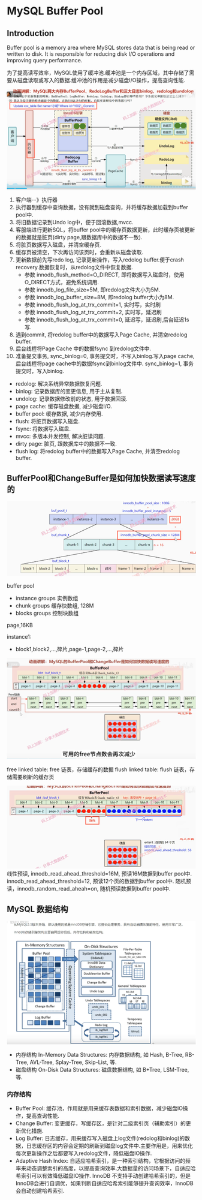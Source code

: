 # MySQL Buffer Pool

## Introduction

Buffer pool is a memory area where MySQL stores data that is being read or written to disk. It is responsible for reducing disk I/O operations and improving query performance.

为了提高读写效率，MySQL使用了缓冲池.缓冲池是一个内存区域，其中存储了需要从磁盘读取或写入的数据.缓冲池的作用是减少磁盘I/O操作，提高查询性能.

![buffer pool](assets/mysql-buffer-pool.png)

1. 客户端--》执行器
2. 执行器到缓存中查询数据，没有就到磁盘查询，并将缓存数据加载到buffer pool中.
3. 将旧数据记录到Undo log中，便于回滚数据,mvcc.
4. 客服端进行更新SQL，将buffer pool中的缓存页数据更新，此时缓存页被更新的数据就是脏页(dirty page,跟数据库中的数据不一致).
5. 将脏页数据写入磁盘，并清空缓存页.
6. 缓存页被清空，下次再访问该页时，会重新从磁盘读取.
7. 更新数据前先写redo log, 记录更新操作，写入redolog buffer.便于crash recovery.数据恢复时，从redolog文件中恢复数据.
    - 参数 innodb_flush_method=O_DIRECT, 即将数据写入磁盘时，使用O_DIRECT方式，避免系统调用.
    - 参数 innodb_log_file_size=5M, 即redolog文件大小为5M.
    - 参数 innodb_log_buffer_size=8M, 即redolog buffer大小为8M.
    - 参数 innodb_flush_log_at_trx_commit=1, 实时写，实时刷
    - 参数 innodb_flush_log_at_trx_commit=2, 实时写，延迟刷
    - 参数 innodb_flush_log_at_trx_commit=0, 延迟写，延迟刷,后台延迟1s写.
8. 遇到commit, 将redolog buffer中的数据写入Page Cache, 并清空redolog buffer.
9. 后台线程将Page Cache 中的数据fsync 到redolog文件中.
10. 准备提交事务, sync_binlog=0, 事务提交时，不写入binlog.写入page cache, 后台线程将page cache中的数据fsync到binlog文件中.
    sync_binlog=1, 事务提交时，写入binlog.

- redolog: 解决系统异常数据恢复问题.
- binlog: 记录数据库的变更信息, 用于主从复制.
- undolog: 记录数据修改前的状态, 用于数据回滚.
- page cache: 缓存磁盘数据, 减少磁盘I/O.
- buffer pool: 缓存数据, 减少内存使用.
- flush: 将脏页数据写入磁盘.
- fsync: 将数据写入磁盘.
- mvcc: 多版本并发控制, 解决脏读问题.
- dirty page: 脏页, 跟数据库中的数据不一致.
- flush log: 将redolog buffer中的数据写入Page Cache, 并清空redolog buffer.

## BufferPool和ChangeBuffer是如何加快数据读写速度的

![changebuffer](assets/changebuffer.png)

buffer pool

- instance groups 实例数组
- chunk groups  缓存快数组, 128M
- blocks groups 控制块数组

page,16KB

instance1:

- block1,block2,...,碎片,page-1,page-2,...,碎片

![free-linked list](assets/free-link.png)

free linked table: free 链表，存储缓存的数据
flush linked table: flush 链表，存储需要刷新的缓存页

![bufferpool2](assets/bufferpool2.png)
线性预读, innodb_read_ahead_threshold=16M, 预读16M数据到buffer pool中.
innodb_read_ahead_threshold=12, 预读12个页的数据到buffer pool中.
随机预读，innodb_random_read_aheah=on, 随机预读数据到buffer pool中.

## MySQL 数据结构

![arch2](assets/mysql-arch2.png)

- 内存结构 In-Memory Data Structures: 内存数据结构, 如 Hash, B-Tree, RB-Tree, AVL-Tree, Splay-Tree, Skip-List, 等.
- 磁盘结构 On-Disk Data Structures: 磁盘数据结构, 如 B+Tree, LSM-Tree, 等.

### 内存结构

- Buffer Pool: 缓存池，作用就是用来缓存表数据和索引数据，减少磁盘IO操作，提高查询性能.
- Change Buffer: 变更缓存，写缓存区，是针对二级索引页（辅助索引）的更新优化措施.
- Log Buffer: 日志缓存，用来缓存写入磁盘上log文件(redolog和binlog)的数据，日志缓存区的内容会定期的刷新到磁盘log文件中.主要作用是，用来优化每次更新操作之后都要写入redolog文件，降低磁盘IO操作.
- Adaptive Hash Index: 自适应哈希索引，是一种索引结构，它根据访问的频率来动态调整索引的高度，以提高查询效率.大数据量的访问场景下，自适应哈希索引可以有效降低磁盘IO操作.
  InnoDB 不支持手动创建哈希索引的，但是InnoDB会进行自调优，如果判断自适应哈希索引能够提升查询效率，InnoDB会自动创建哈希索引.
